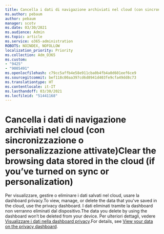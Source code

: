 ```yaml
---
title: Cancella i dati di navigazione archiviati nel cloud (con sincronizzazione o personalizzazione attivate)
ms.author: pebaum
author: pebaum
manager: scotv
ms.date: 03/30/2021
ms.audience: Admin
ms.topic: article
ms.service: o365-administration
ROBOTS: NOINDEX, NOFOLLOW
localization_priority: Priority
ms.collection: Adm_O365
ms.custom:
- "9425"
- "9005491"
ms.openlocfilehash: c79cc5affb4e58e911cba0b4fb4a0d601eef6ce9
ms.sourcegitcommit: bef118c00aa397cd6d8941d403fe9cfa49dd8c73
ms.translationtype: HT
ms.contentlocale: it-IT
ms.lasthandoff: 03/30/2021
ms.locfileid: "51441168"
---
```

# <a name="clear-the-browsing-data-stored-in-the-cloud-if-youve-turned-on-sync-or-personalization"></a><span data-ttu-id="27f03-102">Cancella i dati di navigazione archiviati nel cloud (con sincronizzazione o personalizzazione attivate)</span><span class="sxs-lookup"><span data-stu-id="27f03-102">Clear the browsing data stored in the cloud (if you’ve turned on sync or personalization)</span></span>

<span data-ttu-id="27f03-103">Per visualizzare, gestire o eliminare i dati salvati nel cloud, usare la dashboard privacy.</span><span class="sxs-lookup"><span data-stu-id="27f03-103">To view, manage, or delete the data that you've saved in the cloud, use the privacy dashboard.</span></span> <span data-ttu-id="27f03-104">I dati eliminati tramite la dashboard non verranno eliminati dal dispositivo.</span><span class="sxs-lookup"><span data-stu-id="27f03-104">The data you delete by using the dashboard won’t be deleted from your device.</span></span> <span data-ttu-id="27f03-105">Per ulteriori dettagli, vedere [Visualizzare i dati nella dashboard privacy](https://support.microsoft.com/windows/view-your-data-on-the-privacy-dashboard-03d3e27f-1981-5ff4-ba1c-d6b1031ae433).</span><span class="sxs-lookup"><span data-stu-id="27f03-105">For details, see [View your data on the privacy dashboard](https://support.microsoft.com/windows/view-your-data-on-the-privacy-dashboard-03d3e27f-1981-5ff4-ba1c-d6b1031ae433).</span></span>